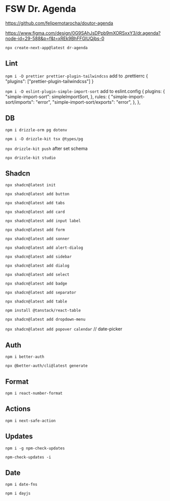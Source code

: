 # FSW Dr. Agenda

https://github.com/felipemotarocha/doutor-agenda

https://www.figma.com/design/0G9SAhJsDPpb9mXORSxxY3/dr.agenda?node-id=29-588&p=f&t=xREk9BhFFGlUQjbs-0

`npx create-next-app@latest dr-agenda`


## Lint

`npm i -D prettier prettier-plugin-tailwindcss` add to .prettierrc { "plugins": ["prettier-plugin-tailwindcss"] }

`npm i -D eslint-plugin-simple-import-sort` add to eslint.config { plugins: { "simple-import-sort": simpleImportSort, }, rules: { "simple-import-sort/imports": "error", "simple-import-sort/exports": "error", }, },


## DB

`npm i drizzle-orm pg dotenv`

`npm i -D drizzle-kit tsx @types/pg`

`npx drizzle-kit push` after set schema

`npx drizzle-kit studio`


## Shadcn

`npx shadcn@latest init`

`npx shadcn@latest add button`

`npx shadcn@latest add tabs`

`npx shadcn@latest add card`

`npx shadcn@latest add input label`

`npx shadcn@latest add form`

`npx shadcn@latest add sonner`

`npx shadcn@latest add alert-dialog`

`npx shadcn@latest add sidebar`

`npx shadcn@latest add dialog`

`npx shadcn@latest add select`

`npx shadcn@latest add badge`

`npx shadcn@latest add separator`

`npx shadcn@latest add table`

`npm install @tanstack/react-table`

`npx shadcn@latest add dropdown-menu`

`npx shadcn@latest add popover calendar`  // date-picker



## Auth

`npm i better-auth`

`npx @better-auth/cli@latest generate`


## Format

`npm i react-number-format`


## Actions

`npm i next-safe-action`


## Updates

`npm i -g npm-check-updates`

`npm-check-updates -i`


## Date

`npm i date-fns`

`npm i dayjs`